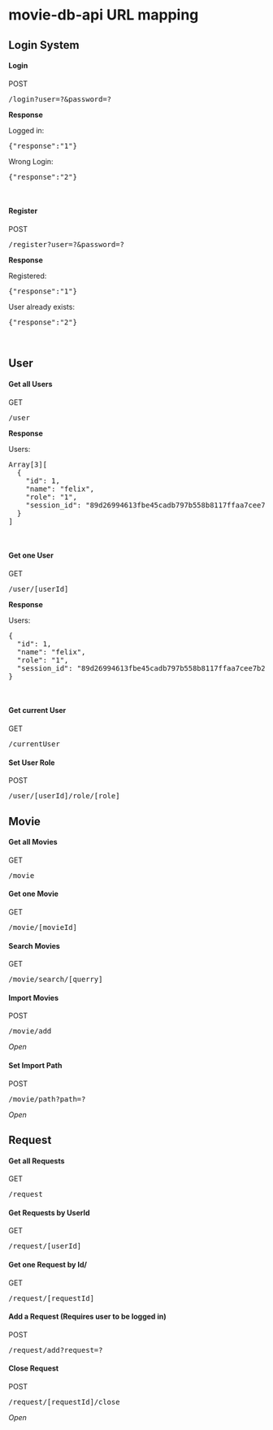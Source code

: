 <h1>movie-db-api URL mapping</h1>

<h2>Login System</h2>
<h4>Login</h4>
<p>POST
<pre>/login?user=?&password=?</pre>

<p><b>Response</b></p>
Logged in:
<pre>
{"response":"1"}
</pre>
Wrong Login:
<pre>
{"response":"2"}
</pre>
<br>

<h4>Register</h4>
<p>POST
<pre>/register?user=?&password=?</pre>

<p><b>Response</b></p>
Registered:
<pre>
{"response":"1"}
</pre>
User already exists:
<pre>
{"response":"2"}
</pre>
<br>


<h2>User</h2>
<h4>Get all Users</h4>
<p>GET
<pre>/user</pre>

<p><b>Response</b></p>
Users:
<pre>
Array[3][
  {
    "id": 1,
    "name": "felix",
    "role": "1",
    "session_id": "89d26994613fbe45cadb797b558b8117ffaa7cee7b28e4454238a103d712fc86"
  }
]
</pre>
<br>

<h4>Get one User</h4>
<p>GET
<pre>/user/[userId]</pre>
<p><b>Response</b></p>
Users:
<pre>
{
  "id": 1,
  "name": "felix",
  "role": "1",
  "session_id": "89d26994613fbe45cadb797b558b8117ffaa7cee7b28e4454238a103d712fc86"
}
</pre>
<br>

<h4>Get current User</h4>
<p>GET
<pre>/currentUser</pre>

<h4>Set User Role</h4>
<p>POST
<pre>/user/[userId]/role/[role]</pre>


<h2>Movie</h2>
<h4>Get all Movies</h4>
<p>GET
<pre>/movie</pre>

<h4>Get one Movie</h4>
<p>GET
<pre>/movie/[movieId]</pre>

<h4>Search Movies</h4>
<p>GET
<pre>/movie/search/[querry]</pre>

<h4>Import Movies</h4>
<p>POST
<pre>/movie/add</pre>
<i>Open</i>

<h4>Set Import Path</h4>
<p>POST
<pre>/movie/path?path=?</pre>
<i>Open</i>


<h2>Request</h2>
<h4>Get all Requests</h4>
<p>GET
<pre>/request</pre>

<h4>Get Requests by UserId</h4>
<p>GET
<pre>/request/[userId]</pre>

<h4>Get one Request by Id/</h4>
<p>GET
<pre>/request/[requestId]</pre>

<h4>Add a Request (Requires user to be logged in)</h4>
<p>POST
<pre>/request/add?request=?</pre>

<h4>Close Request</h4>
<p>POST
<pre>/request/[requestId]/close</pre>
<i>Open</i>
